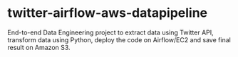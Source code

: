 # twitter-airflow-aws-datapipeline
End-to-end Data Engineering project to extract data using Twitter API, transform data using Python, deploy the code on Airflow/EC2 and save final result on Amazon S3.
